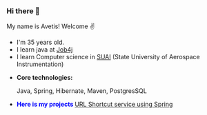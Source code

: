 ### Hi there 👋
My name is Avetis! Welcome :v:
+ I'm 35 years old.
+ I learn java at [Job4j](https://job4j.ru/)
+ I learn Computer science in [SUAI](https://suai.ru/) (State University of Aerospace Instrumentation)

- <b>Core technologies: </b>
  <p>Java, Spring, Hibernate, Maven, PostgresSQL</p>
- <b><font color="blue">Here is my projects</font> </b> 
[URL Shortcut service using Spring]([https://suai.ru/](https://github.com/AvetisM/job4j_url_shortcut))

<!--
**AvetisM/AvetisM** is a ✨ _special_ ✨ repository because its `README.md` (this file) appears on your GitHub profile.

Here are some ideas to get you started:

- 🔭 I’m currently working on ...
- 🌱 I’m currently learning ...
- 👯 I’m looking to collaborate on ...
- 🤔 I’m looking for help with ...
- 💬 Ask me about ...
- 📫 How to reach me: ...
- 😄 Pronouns: ...
- ⚡ Fun fact: ...
-->
